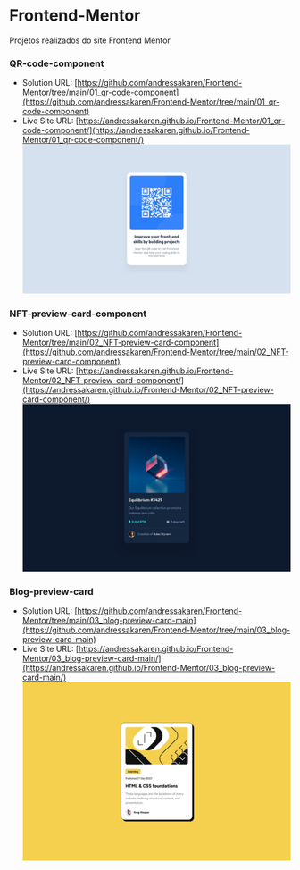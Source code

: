 # Frontend-Mentor
 Projetos realizados do site Frontend Mentor

### QR-code-component
- Solution URL: [https://github.com/andressakaren/Frontend-Mentor/tree/main/01_qr-code-component](https://github.com/andressakaren/Frontend-Mentor/tree/main/01_qr-code-component)
- Live Site URL: [https://andressakaren.github.io/Frontend-Mentor/01_qr-code-component/](https://andressakaren.github.io/Frontend-Mentor/01_qr-code-component/)
![QR code](01_qr-code-component/images/desktop-design.jpg)

### NFT-preview-card-component
- Solution URL: [https://github.com/andressakaren/Frontend-Mentor/tree/main/02_NFT-preview-card-component](https://github.com/andressakaren/Frontend-Mentor/tree/main/02_NFT-preview-card-component)
- Live Site URL: [https://andressakaren.github.io/Frontend-Mentor/02_NFT-preview-card-component/](https://andressakaren.github.io/Frontend-Mentor/02_NFT-preview-card-component/)
![NFT](02_NFT-preview-card-component/design/desktop-design.jpg)

### Blog-preview-card
- Solution URL: [https://github.com/andressakaren/Frontend-Mentor/tree/main/03_blog-preview-card-main](https://github.com/andressakaren/Frontend-Mentor/tree/main/03_blog-preview-card-main)
- Live Site URL: [https://andressakaren.github.io/Frontend-Mentor/03_blog-preview-card-main/](https://andressakaren.github.io/Frontend-Mentor/03_blog-preview-card-main/)
![Blog](03_blog-preview-card-main/design/desktop-design.jpg)
